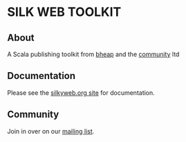 # SILK WEB TOOLKIT

## About

A Scala publishing toolkit from [bheap](http://www.bheap.co.uk) and the [community](http://www.silkyweb.org/community.html) ltd

## Documentation

Please see the [silkyweb.org site](http://www.silkyweb.org/) for documentation.

## Community

Join in over on our <a href="http://groups.google.com/group/silk-user">mailing list</a>.
